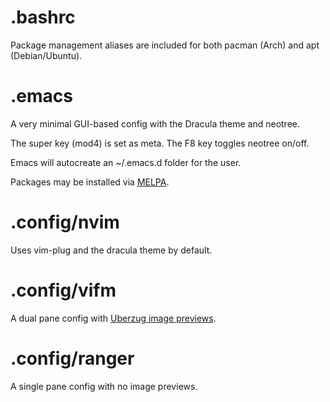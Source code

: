 # .bashrc

Package management aliases are included for both pacman (Arch) and apt (Debian/Ubuntu).

# .emacs

A very minimal GUI-based config with the Dracula theme and neotree.

The super key (mod4) is set as meta. The F8 key toggles neotree on/off.

Emacs will autocreate an ~/.emacs.d folder for the user.

Packages may be installed via [MELPA](https://www.emacswiki.org/emacs/InstallingPackages).

# .config/nvim

Uses vim-plug and the dracula theme by default.

# .config/vifm

A dual pane config with [Uberzug image previews](https://github.com/cirala/vifmimg).

# .config/ranger

A single pane config with no image previews.
